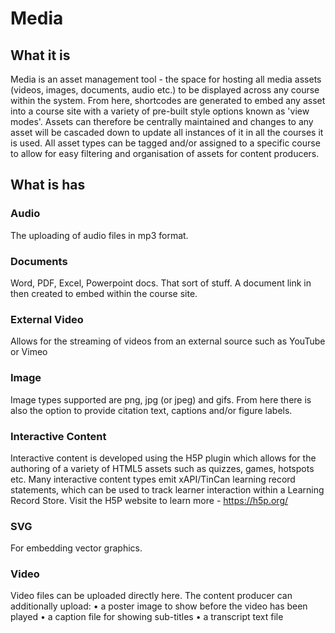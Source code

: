 # Media

## What it is
Media is an asset management tool - the space for hosting all media assets (videos, images, documents, audio etc.) to be displayed across any course within the system. From here, shortcodes are generated to embed any asset into a course site with a variety of pre-built style options known as 'view modes'.
Assets can therefore be centrally maintained and changes to any asset will be cascaded down to update all instances of it in all the courses it is used. All asset types can be tagged and/or assigned to a specific course to allow for easy filtering and organisation of assets for content producers.

## What is has

### Audio
The uploading of audio files in mp3 format. 
### Documents
Word, PDF, Excel, Powerpoint docs. That sort of stuff. A document link in then created to embed within the course site.
### External Video
Allows for the streaming of videos from an external source such as YouTube or Vimeo 
### Image
Image types supported are png, jpg (or jpeg) and gifs. From here there is also the option to provide citation text, captions and/or figure labels. 
### Interactive Content
Interactive content is developed using the H5P plugin which allows for the authoring of a variety of HTML5 assets such as quizzes, games, hotspots etc. Many interactive content types emit xAPI/TinCan learning record statements, which can be used to track learner interaction within a Learning Record Store. 
Visit the H5P website to learn more - https://h5p.org/
### SVG 
For embedding vector graphics.
### Video
Video files can be uploaded directly here. The content producer can additionally upload:
•	a poster image to show before the video has been played 
•	a caption file for showing sub-titles
•	a transcript text file  
